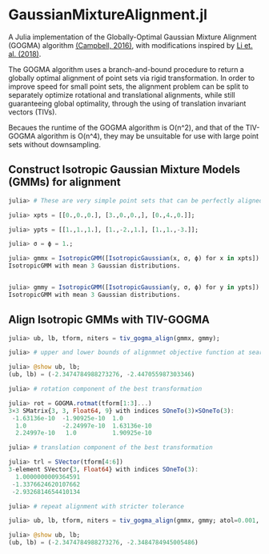 # GaussianMixtureAlignment.jl

A Julia implementation of the Globally-Optimal Gaussian Mixture Alignment (GOGMA) algorithm [(Campbell, 2016)](https://arxiv.org/abs/1603.00150), with modifications inspired by
[Li et. al. (2018)](https://arxiv.org/abs/1812.11307). 

The GOGMA algorithm uses a branch-and-bound procedure to return a globally optimal alignment of point sets via rigid transformation. In order to improve speed for small point sets, the alignment problem can be split to separately optimize rotational and translational alignments, while still guaranteeing global optimality, through the using of translation invariant vectors (TIVs).

Becaues the runtime of the GOGMA algorithm is O(n^2), and that of the TIV-GOGMA algorithm is O(n^4), they may be unsuitable for use with large point sets without downsampling. 

## Construct Isotropic Gaussian Mixture Models (GMMs) for alignment

```julia
julia> # These are very simple point sets that can be perfectly aligned

julia> xpts = [[0.,0.,0.], [3.,0.,0.,], [0.,4.,0.]];

julia> ypts = [[1.,1.,1.], [1.,-2.,1.], [1.,1.,-3.]];

julia> σ = ϕ = 1.;

julia> gmmx = IsotropicGMM([IsotropicGaussian(x, σ, ϕ) for x in xpts])
IsotropicGMM with mean 3 Gaussian distributions.


julia> gmmy = IsotropicGMM([IsotropicGaussian(y, σ, ϕ) for y in ypts])
IsotropicGMM with mean 3 Gaussian distributions.
```

## Align Isotropic GMMs with TIV-GOGMA

```julia
julia> ub, lb, tform, niters = tiv_gogma_align(gmmx, gmmy);

julia> # upper and lower bounds of alignmnet objective function at search termination

julia> @show ub, lb;
(ub, lb) = (-2.3474784988273276, -2.447055987303346)

julia> # rotation component of the best transformation

julia> rot = GOGMA.rotmat(tform[1:3]...)
3×3 SMatrix{3, 3, Float64, 9} with indices SOneTo(3)×SOneTo(3):
 -1.63136e-10  -1.90925e-10  1.0
  1.0          -2.24997e-10  1.63136e-10
  2.24997e-10   1.0          1.90925e-10

julia> # translation component of the best transformation

julia> trl = SVector(tform[4:6])
3-element SVector{3, Float64} with indices SOneTo(3):
  1.0000000009364591
 -1.3376624620107662
 -2.9326814654410134

julia> # repeat alignment with stricter tolerance

julia> ub, lb, tform, niters = tiv_gogma_align(gmmx, gmmy; atol=0.001, rtol=0.);

julia> @show ub, lb;
(ub, lb) = (-2.3474784988273276, -2.3484784945005486)
```
